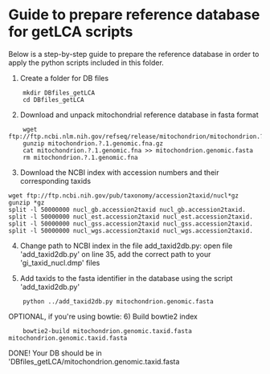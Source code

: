 # Guide to prepare reference database for getLCA scripts

Below is a step-by-step guide to prepare the reference database in order to apply the python scripts included in this folder.

1) Create a folder for DB files
```
    mkdir DBfiles_getLCA
    cd DBfiles_getLCA
```
2) Download and unpack mitochondrial reference database in fasta format
```
    wget ftp://ftp.ncbi.nlm.nih.gov/refseq/release/mitochondrion/mitochondrion.?.1.genomic.fna.gz
    gunzip mitochondrion.?.1.genomic.fna.gz
    cat mitochondrion.?.1.genomic.fna >> mitochondrion.genomic.fasta
    rm mitochondrion.?.1.genomic.fna
```    
3) Download the NCBI index with accession numbers and their corresponding taxids
```
wget ftp://ftp.ncbi.nih.gov/pub/taxonomy/accession2taxid/nucl*gz
gunzip *gz
split -l 50000000 nucl_gb.accession2taxid nucl_gb.accession2taxid.
split -l 50000000 nucl_est.accession2taxid nucl_est.accession2taxid.
split -l 50000000 nucl_gss.accession2taxid nucl_gss.accession2taxid.
split -l 50000000 nucl_wgs.accession2taxid nucl_wgs.accession2taxid.
 ```   
4) Change path to NCBI index in the file add_taxid2db.py:
open file 'add_taxid2db.py' on line 35, add the correct path to your 'gi_taxid_nucl.dmp' files

5) Add taxids to the fasta identifier in the database using the script 'add_taxid2db.py'
```
    python ../add_taxid2db.py mitochondrion.genomic.fasta
```
OPTIONAL, if you're using bowtie: 
6) Build bowtie2 index
```
    bowtie2-build mitochondrion.genomic.taxid.fasta mitochondrion.genomic.taxid.fasta
```
DONE!
Your DB should be in 'DBfiles_getLCA/mitochondrion.genomic.taxid.fasta
